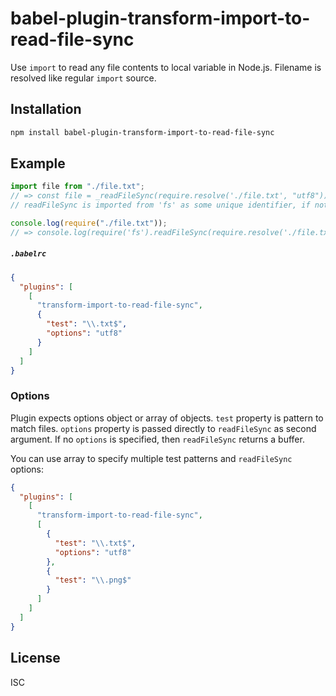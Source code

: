 # babel-plugin-transform-import-to-read-file-sync

Use `import` to read any file contents to local variable in Node.js. Filename is resolved like regular `import` source.

## Installation

```sh
npm install babel-plugin-transform-import-to-read-file-sync
```

## Example

```js
import file from "./file.txt";
// => const file = _readFileSync(require.resolve('./file.txt', "utf8"));
// readFileSync is imported from 'fs' as some unique identifier, if not already available.

console.log(require("./file.txt"));
// => console.log(require('fs').readFileSync(require.resolve('./file.txt', "utf8")));
```

##### `.babelrc`

```json
{
  "plugins": [
    [
      "transform-import-to-read-file-sync",
      {
        "test": "\\.txt$",
        "options": "utf8"
      }
    ]
  ]
}
```

### Options

Plugin expects options object or array of objects. `test` property is pattern to match files. `options` property is passed directly to `readFileSync` as second argument. If no `options` is specified, then `readFileSync` returns a buffer.

You can use array to specify multiple test patterns and `readFileSync` options:

```json
{
  "plugins": [
    [
      "transform-import-to-read-file-sync",
      [
        {
          "test": "\\.txt$",
          "options": "utf8"
        },
        {
          "test": "\\.png$"
        }
      ]
    ]
  ]
}
```

## License

ISC

